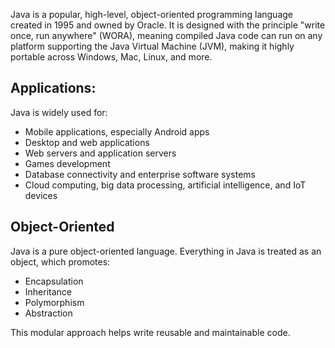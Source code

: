 Java is a popular, high-level, object-oriented programming language created in 1995 and owned by Oracle. It is designed with the principle "write once, run anywhere" (WORA), meaning compiled Java code can run on any platform supporting the Java Virtual Machine (JVM), making it highly portable across Windows, Mac, Linux, and more.

## Applications:

Java is widely used for:

- Mobile applications, especially Android apps
- Desktop and web applications
- Web servers and application servers
- Games development
- Database connectivity and enterprise software systems
- Cloud computing, big data processing, artificial intelligence, and IoT devices

## Object-Oriented

Java is a pure object-oriented language. Everything in Java is treated as an object, which promotes:

- Encapsulation
- Inheritance
- Polymorphism
- Abstraction

This modular approach helps write reusable and maintainable code.
